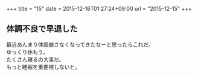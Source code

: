 +++
title = "15"
date = 2015-12-16T01:27:24+09:00
url = "2015-12-15"
+++

## 体調不良で早退した

最近あんまり体調崩さなくなってきたなーと思ったらこれだ。  
ゆっくり休もう。  
たくさん寝るの大事だ。  
もっと睡眠を重要視しないと。

